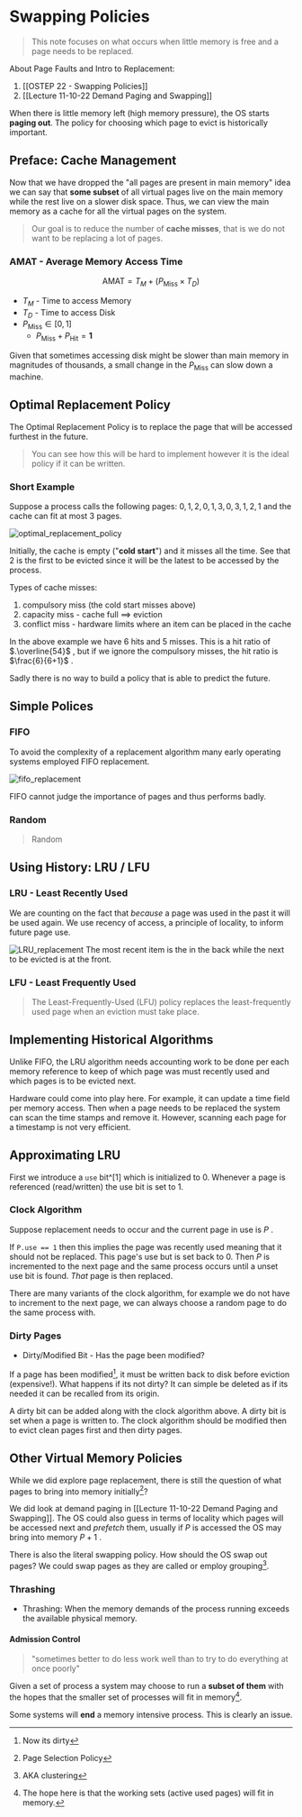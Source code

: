 # Swapping Policies
> This note focuses on what occurs when little memory is free and a page needs to be replaced. 

About Page Faults and Intro to Replacement:
1. [[OSTEP 22 - Swapping Policies]]
2. [[Lecture 11-10-22 Demand Paging and Swapping]]

When there is little memory left (high memory pressure), the OS starts **paging out**. The policy for choosing which page to evict is historically important. 

## Preface: Cache Management
Now that we have dropped the "all pages are present in main memory" idea we can say that **some subset** of all virtual pages live on the main memory while the rest live on a slower disk space. Thus, we can view the main memory as a cache for all the virtual pages on the system. 

> Our goal is to reduce the number of **cache misses**, that is we do not want to be replacing a lot of pages. 

### AMAT - Average Memory Access Time

$$
\text{AMAT} = T_M + (P_{\text{Miss}}\times T_D)
$$

- $T_M$ - Time to access Memory
- $T_D$ - Time to access Disk
- $P_{\text{Miss}} \in [0, 1]$
	- $P_{\text{Miss}} + P_{\text{Hit}} = \mathbf{1}$

Given that sometimes accessing disk might be slower than main memory in magnitudes of thousands, a small change in the $P_{\text{Miss}}$ can slow down a machine.

## Optimal Replacement Policy
The Optimal Replacement Policy is to replace the page that will be accessed furthest in the future. 

> You can see how this will be hard to implement however it is the ideal policy if it can be written.

### Short Example

Suppose a process calls the following pages: $0, 1, 2, 0, 1, 3, 0, 3, 1, 2, 1$ and the cache can fit at most 3 pages.

![optimal_replacement_policy](/img/optimal_replacement_policy.png)

Initially, the cache is empty ("**cold start**") and it misses all the time. See that $2$ is the first to be evicted since it will be the latest to be accessed by the process. 

Types of cache misses:
1. compulsory miss (the cold start misses above)
2. capacity miss - cache full $\implies$ eviction
3. conflict miss - hardware limits where an item can be placed in the cache

In the above example we have $6$ hits and $5$ misses. This is a hit ratio of $.\overline{54}$ , but if we ignore the compulsory misses, the hit ratio is $\frac{6}{6+1}$ .

Sadly there is no way to build a policy that is able to predict the future. 

## Simple Polices
### FIFO
To avoid the complexity of a replacement algorithm many early operating systems employed FIFO replacement. 

![fifo_replacement](/img/fifo_replacement.png)

FIFO cannot judge the importance of pages and thus performs badly. 

### Random
> Random

## Using History: LRU / LFU

### LRU - Least Recently Used

We are counting on the fact that *because* a page was used in the past it will be used again. We use recency of access, a principle of locality, to inform future page use. 

![LRU_replacement](/img/LRU_replacement.png)
The most recent item is the in the back while the next to be evicted is at the front. 

### LFU - Least Frequently Used

> The Least-Frequently-Used (LFU) policy replaces the least-frequently used page when an eviction must take place.

## Implementing Historical Algorithms
Unlike FIFO, the LRU algorithm needs accounting work to be done per each memory reference to keep of which page was must recently used and which pages is to be evicted next.

Hardware could come into play here. For example, it can update a time field per memory access. Then when a page needs to be replaced the system can scan the time stamps and remove it. However, scanning each page for a timestamp is not very efficient. 

## Approximating LRU
First we introduce a `use` bit^[1] which is initialized to 0. Whenever a page is referenced (read/written) the use bit is set to 1. 

### Clock Algorithm
Suppose replacement needs to occur and the current page in use is $P$ .

If `P.use == 1` then this implies the page was recently used meaning that it should not be replaced. This page's use but is set back to 0. Then $P$ is incremented to the next page and the same process occurs until a unset use bit is found. *That* page is then replaced. 

There are many variants of the clock algorithm, for example we do not have to increment to the next page, we can always choose a random page to do the same process with.  

### Dirty Pages
+ Dirty/Modified Bit - Has the page been modified?

If a page has been modified[^2], it must be written back to disk before eviction (expensive!). What happens if its not dirty? It can simple be deleted as if its needed it can be recalled from its origin. 

A dirty bit can be added along with the clock algorithm above. A dirty bit is set when a page is written to. The clock algorithm should be modified then to evict clean pages first and then dirty pages. 

## Other Virtual Memory Policies
While we did explore page replacement, there is still the question of what pages to bring into memory initially[^3]? 

We did look at demand paging in [[Lecture 11-10-22 Demand Paging and Swapping]]. The OS could also guess in terms of locality which pages will be accessed next and *prefetch* them, usually if $P$ is accessed the OS may bring into memory $P+1$ . 

There is also the literal swapping policy. How should the OS swap out pages? We could swap pages as they are called or employ grouping[^4]. 

### Thrashing
+ Thrashing: When the memory demands of the process running exceeds the available physical memory.

#### Admission Control
> "sometimes better to do less work well than to try to do everything at once poorly"

Given a set of process a system may choose to run a **subset of them** with the hopes that the smaller set of processes will fit in memory[^5]. 

Some systems will **end** a memory intensive process. This is clearly an issue. 

[^1]: AKA reference bit
[^2]: Now its dirty
[^3]: Page Selection Policy
[^4]: AKA clustering
[^5]: The hope here is that the working sets (active used pages) will fit in memory. 

